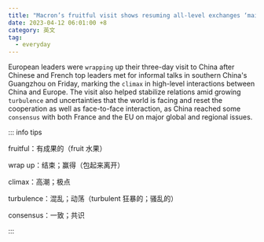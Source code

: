 ```yaml
---
title: "Macron’s fruitful visit shows resuming all-level exchanges ‘main tone’ of 2023 China-EU ties"
date: 2023-04-12 06:01:00 +8
category: 英文
tag:
  - everyday
---
```


European leaders were `wrapping` up their three-day visit to China after Chinese and French top leaders met for informal talks in southern China's Guangzhou on Friday, marking the `climax` in high-level interactions between China and Europe. The visit also helped stabilize relations amid growing `turbulence` and uncertainties that the world is facing and reset the cooperation as well as face-to-face interaction, as China reached some `consensus` with both France and the EU on major global and regional issues.

::: info tips

fruitful：有成果的（fruit 水果）

wrap up：结束；赢得（包起来离开）

climax：高潮；极点

turbulence：混乱；动荡（turbulent 狂暴的；骚乱的）

consensus：一致；共识

:::
